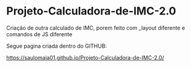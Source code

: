 # Projeto-Calculadora-de-IMC-2.0
 Criação de outra calculado de IMC, porem feito com _layout diferente e comandos de JS diferente
 
 Segue pagina criada dentro do GITHUB:
 
 https://saulomaia01.github.io/Projeto-Calculadora-de-IMC-2.0/
